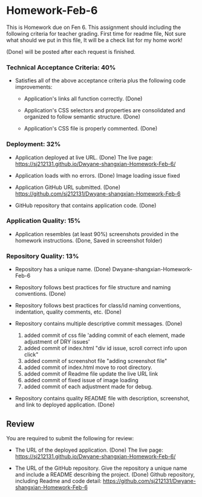 # Homework-Feb-6

This is Homework due on Fen 6.
This assignment should including the following criteria for teacher grading. 
First time for readme file, Not sure what should we put in this file, It will be a check list for my home work!

(Done) will be posted after each request is finished.

### Technical Acceptance Criteria: 40%
* Satisfies all of the above acceptance criteria plus the following code improvements: 

  * Application's links all function correctly. (Done)

  * Application's CSS selectors and properties are consolidated and organized to follow semantic structure. (Done)

  * Application's CSS file is properly commented. (Done)

### Deployment: 32%

* Application deployed at live URL. (Done)
    The live page: https://sj212131.github.io/Dwyane-shangxian-Homework-Feb-6/

* Application loads with no errors. (Done)
    Image loading issue fixed

* Application GitHub URL submitted. (Done)
    https://github.com/sj212131/Dwyane-shangxian-Homework-Feb-6

* GitHub repository that contains application code. (Done)

### Application Quality: 15%

* Application resembles (at least 90%) screenshots provided in the homework instructions. (Done, Saved in screenshot folder)

### Repository Quality: 13%

* Repository has a unique name. (Done) 
    Dwyane-shangxian-Homework-Feb-6

* Repository follows best practices for file structure and naming conventions. (Done)

* Repository follows best practices for class/id naming conventions, indentation, quality comments, etc. (Done)

* Repository contains multiple descriptive commit messages. (Done)
    1. added commit of css file 'adding commit of each element, made adjustment of DRY issues'
    2. added commit of index.html "div id issue, scroll correct info upon click"
    3. added commit of screenshot file "adding screenshot file"
    4. added commit of index.html move to root directory. 
    5. added commit of Readme file update the live URL link
    6. added commit of fixed issue of image loading
    7. added commit of each adjustment made for debug. 

* Repository contains quality README file with description, screenshot, and link to deployed application. (Done)

## Review

You are required to submit the following for review:

* The URL of the deployed application. (Done)
    The live page: https://sj212131.github.io/Dwyane-shangxian-Homework-Feb-6/

* The URL of the GitHub repository. Give the repository a unique name and include a README describing the project. (Done)
    Github repository, including Readme and code detail: https://github.com/sj212131/Dwyane-shangxian-Homework-Feb-6
